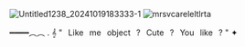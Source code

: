 ![Untitled1238_20241019183333-1](https://github.com/user-attachments/assets/a7eaf923-bb70-468b-bbd7-6d1a167b3649)
![mrsvcareleltlrta](https://github.com/user-attachments/assets/cad0f2a2-bea4-4ae6-8357-4649aafafda8)

━━━━︵︵ . 𝄞 "⠀Like⠀me⠀object⠀?⠀Cute⠀?⠀You⠀like⠀? " ✦
